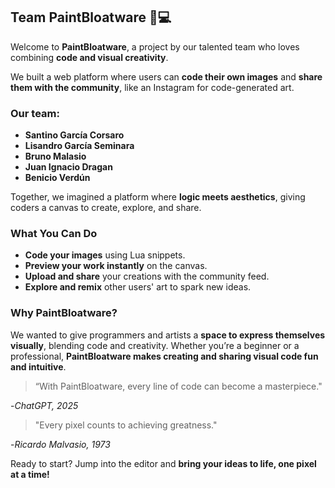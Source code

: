 ## Team PaintBloatware 🎨💻

Welcome to **PaintBloatware**, a project by our talented team who loves combining **code and visual creativity**.

We built a web platform where users can **code their own images** and **share them with the community**, like an Instagram for code-generated art.

### Our team:

- **Santino García Corsaro**
- **Lisandro García Seminara**
- **Bruno Malasio**
- **Juan Ignacio Dragan**
- **Benicio Verdún**

Together, we imagined a platform where **logic meets aesthetics**, giving coders a canvas to create, explore, and share.

### What You Can Do

- **Code your images** using Lua snippets.
- **Preview your work instantly** on the canvas.
- **Upload and share** your creations with the community feed.
- **Explore and remix** other users' art to spark new ideas.

### Why PaintBloatware?

We wanted to give programmers and artists a **space to express themselves visually**, blending code and creativity. Whether you’re a beginner or a professional, **PaintBloatware makes creating and sharing visual code fun and intuitive**.

> “With PaintBloatware, every line of code can become a masterpiece."

-_ChatGPT, 2025_

> "Every pixel counts to achieving greatness."

-_Ricardo Malvasio, 1973_

Ready to start? Jump into the editor and **bring your ideas to life, one pixel at a time!**
